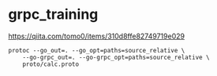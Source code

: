 # grpc_training

https://qiita.com/tomo0/items/310d8ffe82749719e029

```
protoc --go_out=. --go_opt=paths=source_relative \
    --go-grpc_out=. --go-grpc_opt=paths=source_relative \
    proto/calc.proto
```
